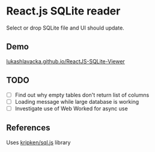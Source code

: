 # React.js SQLite reader

Select or drop SQLite file and UI should update.

## Demo

[lukashlavacka.github.io/ReactJS-SQLite-Viewer](//lukashlavacka.github.io/ReactJS-SQLite-Viewer)

## TODO

- [ ] Find out why empty tables don't return list of columns
- [ ] Loading message while large database is working
- [ ] Investigate use of Web Worked for async use

## References

Uses [kripken/sql.js](//github.com/kripken/sql.js) library